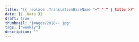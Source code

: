 ```yaml
---
title: "{{ replace .TranslationBaseName "-" " " | title }}"
date: {{ .Date }}
draft: true
thumbnail: "images/2018--.jpg"
tags: ["weekly"]
description: ""
---
```


